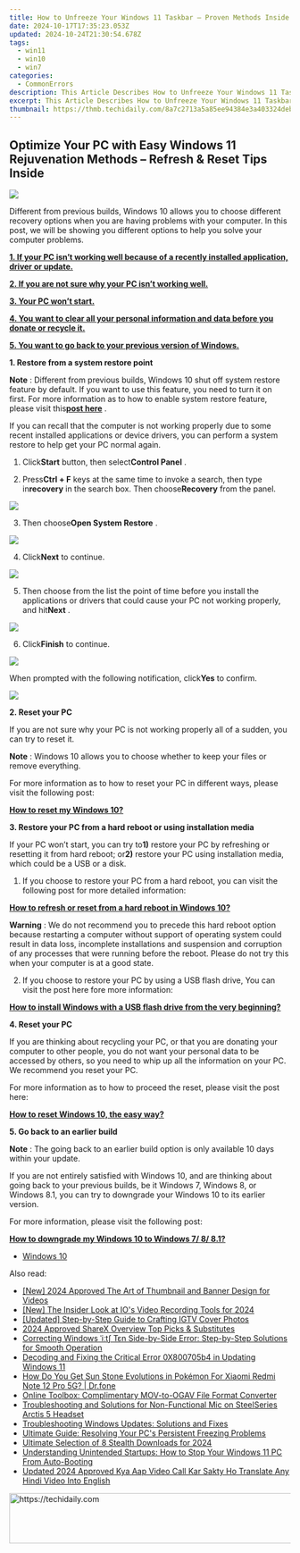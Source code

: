 ```yaml
---
title: How to Unfreeze Your Windows 11 Taskbar – Proven Methods Inside
date: 2024-10-17T17:35:23.053Z
updated: 2024-10-24T21:30:54.678Z
tags:
  - win11
  - win10
  - win7
categories:
  - CommonErrors
description: This Article Describes How to Unfreeze Your Windows 11 Taskbar – Proven Methods Inside
excerpt: This Article Describes How to Unfreeze Your Windows 11 Taskbar – Proven Methods Inside
thumbnail: https://thmb.techidaily.com/8a7c2713a5a85ee94384e3a403324debf1e357fa3f2637bf212870351e0edf0f.jpg
---
```


## Optimize Your PC with Easy Windows 11 Rejuvenation Methods – Refresh & Reset Tips Inside

![](https://images.drivereasy.com/wp-content/uploads/2016/12/img_5865b5b15c990.png)
  
Different from previous builds, Windows 10 allows you to choose different recovery options when you are having problems with your computer. In this post, we will be showing you different options to help you solve your computer problems.
  
[**1. If your PC isn’t working well because of a recently installed application, driver or update.**](https://tools.techidaily.com/drivereasy/download/)
  
[**2. If you are not sure why your PC isn’t working well.**](https://tools.techidaily.com/drivereasy/download/)
  
[**3. Your PC won’t start.**](https://tools.techidaily.com/drivereasy/download/)
  
[**4. You want to clear all your personal information and data before you donate or recycle it.**](https://tools.techidaily.com/drivereasy/download/)
  
[**5. You want to go back to your previous version of Windows.**](https://tools.techidaily.com/drivereasy/download/)
  
 **1\. Restore from a system restore point**
  
**Note** : Different from previous builds, Windows 10 shut off system restore feature by default. If you want to use this feature, you need to turn it on first. For more information as to how to enable system restore feature, please visit this[**post here**](https://tools.techidaily.com/drivereasy/download/) .
  
 If you can recall that the computer is not working properly due to some recent installed applications or device drivers, you can perform a system restore to help get your PC normal again.
  
 1) Click**Start** button, then select**Control Panel** .
  
 2) Press**Ctrl + F** keys at the same time to invoke a search, then type in**recovery** in the search box. Then choose**Recovery** from the panel.  
  
![](https://images.drivereasy.com/wp-content/uploads/2016/12/img_5865b945cec5e.jpg)
  
 3) Then choose**Open System Restore** .
  
![](https://images.drivereasy.com/wp-content/uploads/2016/12/img_5865ba7dd81dc.jpg)

 4) Click**Next** to continue.
  
![](https://images.drivereasy.com/wp-content/uploads/2016/12/img_5865bbb251870.jpg)

 5) Then choose from the list the point of time before you install the applications or drivers that could cause your PC not working properly, and hit**Next** .  
  
![](https://images.drivereasy.com/wp-content/uploads/2016/12/img_5865bc148874b.jpg)

 6) Click**Finish** to continue.  
  
![](https://images.drivereasy.com/wp-content/uploads/2016/12/img_5865bc3979fb8.jpg)
  
 When prompted with the following notification, click**Yes** to confirm.  
  
![](https://images.drivereasy.com/wp-content/uploads/2016/12/img_5865bc558bdb4.jpg)
  
 **2\. Reset your PC**
  
 If you are not sure why your PC is not working properly all of a sudden, you can try to reset it.
  
**Note** : Windows 10 allows you to choose whether to keep your files or remove everything.
  
 For more information as to how to reset your PC in different ways, please visit the following post:
  
[**How to reset my Windows 10?**](https://tools.techidaily.com/drivereasy/download/)
  
 **3\. Restore your PC from a hard reboot or using installation media**
  
 If your PC won’t start, you can try to**1)** restore your PC by refreshing or resetting it from hard reboot; or**2)** restore your PC using installation media, which could be a USB or a disk.
  
 1) If you choose to restore your PC from a hard reboot, you can visit the following post for more detailed information:  
  
[**How to refresh or reset from a hard reboot in Windows 10?**](https://tools.techidaily.com/drivereasy/download/)
  
**Warning** :  We do not recommend you to precede this hard reboot option because restarting a computer without support of operating system could result in data loss, incomplete installations and suspension and corruption of any processes that were running before the reboot. Please do not try this when your computer is at a good state.
  
 2) If you choose to restore your PC by using a USB flash drive, You can visit the post here fore more information:  
  
[**How to install Windows with a USB flash drive from the very beginning?**](https://tools.techidaily.com/drivereasy/download/)
  
 **4\. Reset your PC**
  
 If you are thinking about recycling your PC, or that you are donating your computer to other people, you do not want your personal data to be accessed by others, so you need to whip up all the information on your PC. We recommend you reset your PC.
  
 For more information as to how to proceed the reset, please visit the post here:
  
[**How to reset Windows 10, the easy way?**](https://tools.techidaily.com/drivereasy/download/)
  
 **5\. Go back to an earlier build**
  
**Note** : The going back to an earlier build option is only available 10 days within your update.
  
 If you are not entirely satisfied with Windows 10, and are thinking about going back to your previous builds, be it Windows 7, Windows 8, or Windows 8.1, you can try to downgrade your Windows 10 to its earlier version.
  
 For more information, please visit the following post:  
  
[**How to downgrade my Windows 10 to Windows 7/ 8/ 8.1?**](https://tools.techidaily.com/drivereasy/download/)

* [Windows 10](https://tools.techidaily.com/drivereasy/download/)

<ins class="adsbygoogle"
     style="display:block"
     data-ad-format="autorelaxed"
     data-ad-client="ca-pub-7571918770474297"
     data-ad-slot="1223367746"></ins>

<ins class="adsbygoogle"
     style="display:block"
     data-ad-client="ca-pub-7571918770474297"
     data-ad-slot="8358498916"
     data-ad-format="auto"
     data-full-width-responsive="true"></ins>

<span class="atpl-alsoreadstyle">Also read:</span>
<div><ul>
<li><a href="https://youtube-sure.techidaily.com/024-approved-the-art-of-thumbnail-and-banner-design-for-videos/"><u>[New] 2024 Approved The Art of Thumbnail and Banner Design for Videos</u></a></li>
<li><a href="https://screen-video-capture.techidaily.com/new-the-insider-look-at-ios-video-recording-tools-for-2024/"><u>[New] The Insider Look at IO's Video Recording Tools for 2024</u></a></li>
<li><a href="https://instagram-clips.techidaily.com/updated-step-by-step-guide-to-crafting-igtv-cover-photos/"><u>[Updated] Step-by-Step Guide to Crafting IGTV Cover Photos</u></a></li>
<li><a href="https://screen-capture.techidaily.com/2024-approved-sharex-overview-top-picks-and-substitutes/"><u>2024 Approved ShareX Overview Top Picks & Substitutes</u></a></li>
<li><a href="https://common-error.techidaily.com/correcting-windows-it-tn-side-by-side-error-step-by-step-solutions-for-smooth-operation/"><u>Correcting Windows ˈiːtʃ Tɛn Side-by-Side Error: Step-by-Step Solutions for Smooth Operation</u></a></li>
<li><a href="https://common-error.techidaily.com/decoding-and-fixing-the-critical-error-0x800705b4-in-updating-windows-11/"><u>Decoding and Fixing the Critical Error 0X800705b4 in Updating Windows 11</u></a></li>
<li><a href="https://change-location.techidaily.com/how-do-you-get-sun-stone-evolutions-in-pokemon-for-xiaomi-redmi-note-12-pro-5g-drfone-by-drfone-virtual-android/"><u>How Do You Get Sun Stone Evolutions in Pokémon For Xiaomi Redmi Note 12 Pro 5G? | Dr.fone</u></a></li>
<li><a href="https://some-guidance.techidaily.com/online-toolbox-complimentary-mov-to-ogav-file-format-converter/"><u>Online Toolbox: Complimentary MOV-to-OGAV File Format Converter</u></a></li>
<li><a href="https://common-error.techidaily.com/troubleshooting-and-solutions-for-non-functional-mic-on-steelseries-arctis-5-headset/"><u>Troubleshooting and Solutions for Non-Functional Mic on SteelSeries Arctis 5 Headset</u></a></li>
<li><a href="https://common-error.techidaily.com/troubleshooting-windows-updates-solutions-and-fixes/"><u>Troubleshooting Windows Updates: Solutions and Fixes</u></a></li>
<li><a href="https://common-error.techidaily.com/ultimate-guide-resolving-your-pcs-persistent-freezing-problems/"><u>Ultimate Guide: Resolving Your PC's Persistent Freezing Problems</u></a></li>
<li><a href="https://facebook-video-content.techidaily.com/ultimate-selection-of-8-stealth-downloads-for-2024/"><u>Ultimate Selection of 8 Stealth Downloads for 2024</u></a></li>
<li><a href="https://common-error.techidaily.com/understanding-unintended-startups-how-to-stop-your-windows-11-pc-from-auto-booting/"><u>Understanding Unintended Startups: How to Stop Your Windows 11 PC From Auto-Booting</u></a></li>
<li><a href="https://ai-voice-clone.techidaily.com/updated-2024-approved-kya-aap-video-call-kar-sakty-ho-translate-any-hindi-video-into-english/"><u>Updated 2024 Approved Kya Aap Video Call Kar Sakty Ho Translate Any Hindi Video Into English</u></a></li>
</ul></div>

<!-- affiliate ads begin -->
<a href="https://appsumo.8odi.net/c/5597632/2037475/7443" target="_top" id="2037475">
  <img src="//a.impactradius-go.com/display-ad/7443-2037475" border="0" alt="https://techidaily.com" width="728" height="90"/>
</a>
<img height="0" width="0" src="https://appsumo.8odi.net/i/5597632/2037475/7443" style="position:absolute;visibility:hidden;" border="0" />
<!-- affiliate ads end -->

